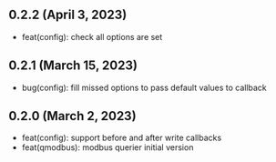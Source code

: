 ## 0.2.2 (April 3, 2023)
* feat(config): check all options are set

## 0.2.1 (March 15, 2023)
* bug(config): fill missed options to pass default values to callback

## 0.2.0 (March 2, 2023)
* feat(config): support before and after write callbacks
* feat(qmodbus): modbus querier initial version
